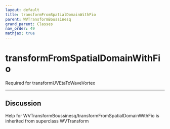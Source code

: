 ```yaml
---
layout: default
title: transformFromSpatialDomainWithFio
parent: WVTransformBoussinesq
grand_parent: Classes
nav_order: 49
mathjax: true
---
```


#  transformFromSpatialDomainWithFio

Required for transformUVEtaToWaveVortex


---

## Discussion

Help for WVTransformBoussinesq/transformFromSpatialDomainWithFio is inherited from superclass WVTransform
